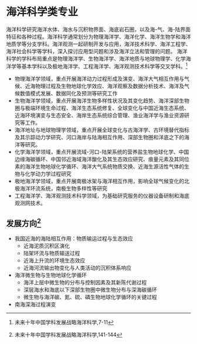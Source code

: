 # 海洋科学类专业

海洋科学研究海洋水体、海水与沉积物界面、海底岩石圈，以及海-气、海-陆界面特征和各种过程。海洋科学通常划分为物理海洋学、海洋化学、海洋生物学和海洋地质学等分支学科。海洋观测一起研制开发与应用，海洋技术科学、海洋工程学、海洋社会科学等学科，深入探讨应用型问题和涉及海洋立法和管理的问题。
海洋科学的学科布局重点是物理海洋学、生物海洋学、海洋地质与地球物理学、化学海洋学等基本学科以及极地海洋学、工程海洋学、海洋观测技术科学等交叉学科。[^1]

* 物理海洋学领域，重点开展海洋动力过程形成及演变、海洋大气相互作用与气候、近海物理过程及生物地球化学效应、海洋观察及数据分析技术、海洋及气候数值模式发展、数据同化及预测等研究工作
* 生物海洋学领域，重点开展海洋生物多样性状况及其变化趋势、海洋深部生物圈与极端环境生命过程、海洋生态系统修复、全球变化与中国近海生态系统、近海环境演变与生态安全、海岸生态系统综合管理、渔业海洋学与渔业资源研究等工作。
* 海洋地址与地球物理学领域，重点开展全球变化与古海洋学、古环境替代指标及其示踪动力学研究、河口海岸与陆海相互作用、深部生物圈和洋底之下的海洋等研究。
* 化学海洋学领域，重点开展流域-河口-陆架系统的营养盐生物地球化学、中国边缘海碳循环、中国邻近海域海洋酸化及其生态效应研究、痕量元素及其同位素的海洋生物地球化学循环、海洋大气系统物质交换、近海生源活性气体的生物与化学动力学过程研究
* 极地海洋学领域，重点开展南极冰架与海洋相互作用，影响全球气候变化的北极海洋环流系统，南极生物多样性等研究
* 工程海洋学、海洋观测技术科学领域，为基础研究服务的仪器设备研制和海底观测网技术。

## 发展方向[^2]

* 我国近海的海陆相互作用：物质输运过程与生态效应
  * 近海泥质沉积区演化
  * 陆架环流与物质输送过程
  * 近海上升流的环境生态效应
  * 近海河流输出物变化与人类活动的沉积体系响应
* 海洋微生物与生物地球化学循环
  * 海洋上层中微生物的分布与控制因素及其新陈代谢过程
  * 深层海水和海底以下深部生物圈中微生物分布与深海碳循环
  * 微生物与海洋碳、氮、硫、磷生物地球化学循环的关键过程
* 南海深海过程演变

[^1]: 未来十年中国学科发展战略海洋科学,7-11
[^2]: 未来十年中国学科发展战略海洋科学,141-144
